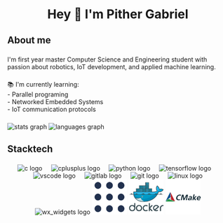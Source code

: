 <h1 align="center">Hey 👋 I'm Pither Gabriel</h1>

###

<h2 align="left">About me</h2>

###

<p align="left">I'm first year master Computer Science and Engineering student with passion about robotics, IoT development, and applied machine learning.</p>

###

<p align="left">📚 I'm currently learning:<br>- Parallel programing <br>- Networked Embedded Systems<br>- IoT communication protocols</p>

###

<div align="left">
  <img src="https://github-readme-stats.vercel.app/api?username=PitherGabriel&hide_title=true&hide_rank=false&show_icons=true&include_all_commits=true&count_private=true&disable_animations=true&theme=monokai&locale=en&hide_border=true&order=1" height="150" alt="stats graph"  />
  <img src="https://github-readme-stats.vercel.app/api/top-langs?username=PitherGabriel&locale=en&hide_title=true&layout=compact&card_width=320&langs_count=5&theme=monokai&hide_border=true&order=2" height="150" alt="languages graph"  />
</div>

###

<h2 align="left">Stacktech</h2>

###

<div align="center">
  <img src="https://cdn.jsdelivr.net/gh/devicons/devicon/icons/c/c-original.svg" height="80" alt="c logo"  />
  <img width="12" />
  <img src="https://cdn.jsdelivr.net/gh/devicons/devicon/icons/cplusplus/cplusplus-original.svg" height="80" alt="cplusplus logo"  />
  <img width="12" />
  <img src="https://cdn.jsdelivr.net/gh/devicons/devicon/icons/python/python-original.svg" height="80" alt="python logo"  />
  <img width="12" />
  <img src="https://cdn.jsdelivr.net/gh/devicons/devicon/icons/tensorflow/tensorflow-original.svg" height="80" alt="tensorflow logo"  />
  <img width="12" />
  <img src="https://cdn.jsdelivr.net/gh/devicons/devicon/icons/vscode/vscode-original.svg" height="80" alt="vscode logo"  />
  <img width="12" />
  <img src="https://cdn.jsdelivr.net/gh/devicons/devicon/icons/gitlab/gitlab-original.svg" height="80" alt="gitlab logo"  />
  <img width="12" />
  <img src="https://cdn.jsdelivr.net/gh/devicons/devicon/icons/git/git-original.svg" height="80" alt="git logo"  />
  <img width="12" />
  <img src="https://cdn.jsdelivr.net/gh/devicons/devicon/icons/linux/linux-original.svg" height="80" alt="linux logo"  />
  <img src="https://upload.wikimedia.org/wikipedia/commons/b/bb/WxWidgets.svg" alt="wx_widgets logo" height="80"/> 
  <img src="https://github.com/devicons/devicon/blob/v2.16.0/icons/ros/ros-original.svg" height="80" alt="ros logo"  />
  <img src="https://github.com/devicons/devicon/blob/v2.16.0/icons/docker/docker-original-wordmark.svg" height="80" alt="docker logo"  />
  <img src="    https://github.com/devicons/devicon/blob/v2.16.0/icons/cmake/cmake-original-wordmark.svg" height="80" alt="cmake logo"  />    
</div>

###
